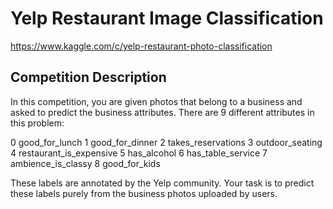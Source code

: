 # Yelp Restaurant Image Classification
https://www.kaggle.com/c/yelp-restaurant-photo-classification

Competition Description
-----------------------
In this competition, you are given photos that belong to a business and asked to predict the business attributes. There are 9 different attributes in this problem:


0 good_for_lunch
1 good_for_dinner
2 takes_reservations
3 outdoor_seating
4 restaurant_is_expensive
5 has_alcohol
6 has_table_service
7 ambience_is_classy
8 good_for_kids

These labels are annotated by the Yelp community. Your task is to predict these labels purely from the business photos uploaded by users. 